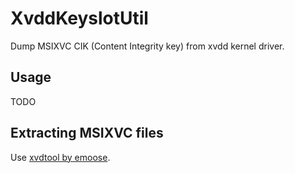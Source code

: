 # XvddKeyslotUtil

Dump MSIXVC CIK (Content Integrity key) from xvdd kernel driver.

## Usage

TODO

## Extracting MSIXVC files

Use [xvdtool by emoose](https://github.com/emoose/xvdtool).

